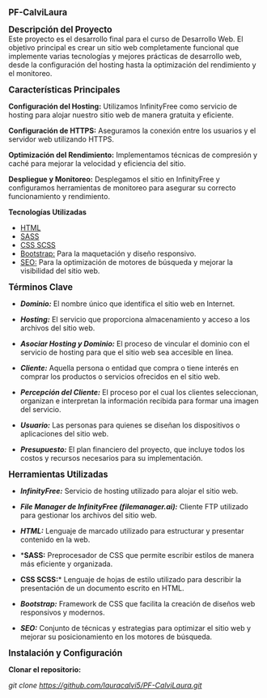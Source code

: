 <span style="font-size:larger;">**PF-CalviLaura**</span> 

<span style="font-size:larger;">**Descripción del Proyecto**</span>  
Este proyecto es el desarrollo final para el curso de Desarrollo Web. El objetivo principal es crear un sitio web completamente funcional que implemente varias tecnologías y mejores prácticas de desarrollo web, desde la configuración del hosting hasta la optimización del rendimiento y el monitoreo.

<span style="font-size:larger;">**Características Principales**</span>

**Configuración del Hosting:** Utilizamos InfinityFree como servicio de hosting para alojar nuestro sitio web de manera gratuita y eficiente.

**Configuración de HTTPS:** Aseguramos la conexión entre los usuarios y el servidor web utilizando HTTPS.

**Optimización del Rendimiento:** Implementamos técnicas de compresión y caché para mejorar la velocidad y eficiencia del sitio.

**Despliegue y Monitoreo:** Desplegamos el sitio en InfinityFree y configuramos herramientas de monitoreo para asegurar su correcto funcionamiento y rendimiento.

**Tecnologías Utilizadas**
- <u>HTML</u>
- <u>SASS</u>
- <u>CSS SCSS</u>
- <u>Bootstrap:</u> Para la maquetación y diseño responsivo.
- <u>SEO:</u> Para la optimización de motores de búsqueda y mejorar la visibilidad del sitio web.

<span style="font-size:larger;">**Términos Clave**</span>  

- ***Dominio:*** El nombre único que identifica el sitio web en Internet.

- ***Hosting:*** El servicio que proporciona almacenamiento y acceso a los archivos del sitio web.

- ***Asociar Hosting y Dominio:*** El proceso de vincular el dominio con el servicio de hosting para que el sitio web sea accesible en línea.

- ***Cliente:*** Aquella persona o entidad que compra o tiene interés en comprar los productos o servicios ofrecidos en el sitio web.

- ***Percepción del Cliente:*** El proceso por el cual los clientes seleccionan, organizan e interpretan la información recibida para formar una imagen del servicio.

- ***Usuario:*** Las personas para quienes se diseñan los dispositivos o aplicaciones del sitio web.

- ***Presupuesto:*** El plan financiero del proyecto, que incluye todos los costos y recursos necesarios para su implementación.

<span style="font-size:larger;">**Herramientas Utilizadas**</span> 

- ***InfinityFree:*** Servicio de hosting utilizado para alojar el sitio web.

- ***File Manager de InfinityFree (filemanager.ai):*** Cliente FTP utilizado para gestionar los archivos del sitio web.

- ***HTML:*** Lenguaje de marcado utilizado para estructurar y presentar contenido en la web.

- ***SASS:** Preprocesador de CSS que permite escribir estilos de manera más eficiente y organizada.

- **CSS SCSS:*** Lenguaje de hojas de estilo utilizado para describir la presentación de un documento escrito en HTML.

- ***Bootstrap:*** Framework de CSS que facilita la creación de diseños web responsivos y modernos.

- ***SEO:*** Conjunto de técnicas y estrategias para optimizar el sitio web y mejorar su posicionamiento en los motores de búsqueda.

<span style="font-size:larger;">**Instalación y Configuración**</span> 

**Clonar el repositorio:**

*git clone https://github.com/lauracalvi5/PF-CalviLaura.git*
